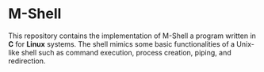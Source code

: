 # M-Shell
This repository contains the implementation of M-Shell a program written in **C** for **Linux** systems. The shell mimics some basic functionalities of a Unix-like shell such as command execution, process creation, piping, and redirection.